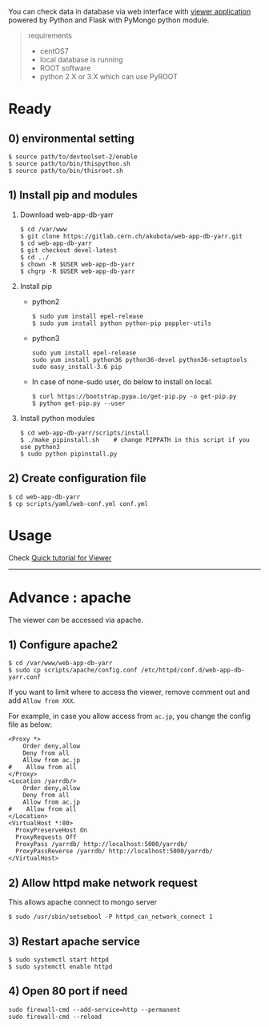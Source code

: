 You can check data in database via web interface with [viewer application](https://gitlab.cern.ch/akubota/web-app-db-yarr/blob/master/README.md
) powered by Python and Flask with PyMongo python module.
> requirements
>* centOS7
>* local database is running
>* ROOT software
>* python 2.X or 3.X which can use PyROOT

# Ready
## 0) environmental setting
   ```
   $ source path/to/devtoolset-2/enable
   $ source path/to/bin/thispython.sh
   $ source path/to/bin/thisroot.sh
   ```

## 1) Install pip and modules

1) Download web-app-db-yarr
   ```
   $ cd /var/www
   $ git clone https://gitlab.cern.ch/akubota/web-app-db-yarr.git
   $ cd web-app-db-yarr
   $ git checkout devel-latest
   $ cd ../
   $ chown -R $USER web-app-db-yarr
   $ chgrp -R $USER web-app-db-yarr
   ```

2) Install pip
   * python2
     ```
     $ sudo yum install epel-release
     $ sudo yum install python python-pip poppler-utils
     ```

   * python3
     ```
     sudo yum install epel-release
     sudo yum install python36 python36-devel python36-setuptools
     sudo easy_install-3.6 pip
     ```

   * In case of none-sudo user, do below to install on local.
     ```
     $ curl https://bootstrap.pypa.io/get-pip.py -o get-pip.py
     $ python get-pip.py --user
     ```

3) Install python modules
   ```
   $ cd web-app-db-yarr/scripts/install
   $ ./make_pipinstall.sh    # change PIPPATH in this script if you use python3
   $ sudo python pipinstall.py
   ```

## 2) Create configuration file
   ```
   $ cd web-app-db-yarr
   $ cp scripts/yaml/web-conf.yml conf.yml
   ```

# Usage
   Check [Quick tutorial for Viewer](https://github.com/jlab-hep/Yarr/wiki/Quick-tutorial-for-Viewer)

---

# Advance : apache

The viewer can be accessed via apache. 

## 1) Configure apache2

   ```
   $ cd /var/www/web-app-db-yarr
   $ sudo cp scripts/apache/config.conf /etc/httpd/conf.d/web-app-db-yarr.conf
   ```

   If you want to limit where to access the viewer, remove comment out and add `Allow from XXX`.

   For example, in case you allow access from `ac.jp`, you change the config file as below:
   ```
   <Proxy *>
       Order deny,allow
       Deny from all
       Allow from ac.jp
   #    Allow from all
   </Proxy>
   <Location /yarrdb/>
       Order deny,allow
       Deny from all
       Allow from ac.jp
   #    Allow from all
   </Location>
   <VirtualHost *:80>
     ProxyPreserveHost On
     ProxyRequests Off
     ProxyPass /yarrdb/ http://localhost:5000/yarrdb/
     ProxyPassReverse /yarrdb/ http://localhost:5000/yarrdb/
   </VirtualHost>
   ```

## 2) Allow httpd make network request
   This allows apache connect to mongo server
   ```
   $ sudo /usr/sbin/setsebool -P httpd_can_network_connect 1
   ```

## 3) Restart apache service
   ```
   $ sudo systemctl start httpd
   $ sudo systemctl enable httpd
   ```

## 4) Open 80 port if need
   ```
   sudo firewall-cmd --add-service=http --permanent
   sudo firewall-cmd --reload
   ```